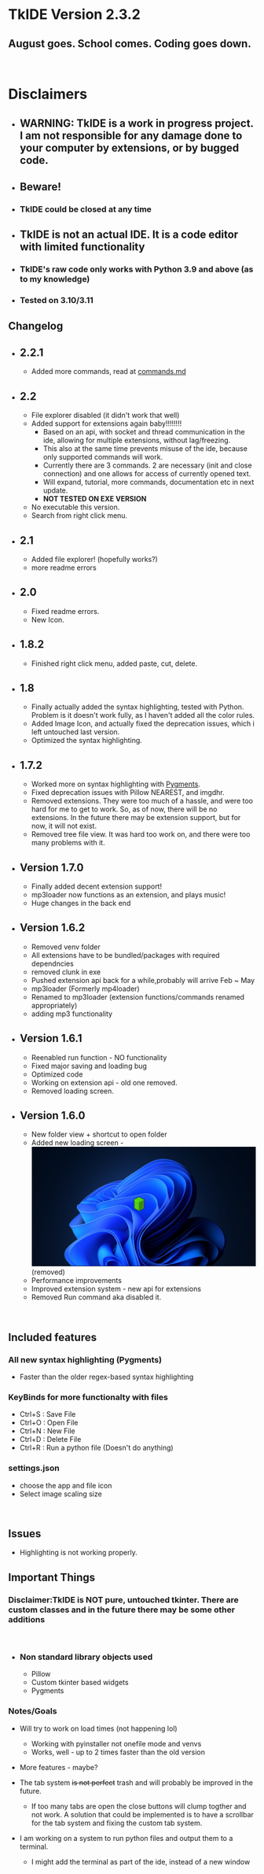 # TkIDE  Version 2.3.2

## August goes. School comes. Coding goes down.

<br>

# Disclaimers

- ## **WARNING**: TkIDE is a work in progress project. I am not responsible for any damage done to your computer by extensions, or by bugged code.

- ## **Beware!**

- ### **TkIDE** could be closed at any time

- ## TkIDE is not an actual IDE. It is a code editor with limited functionality

- ### TkIDE's raw code only works with Python 3.9 and above (as to my knowledge)
- ### Tested on 3.10/3.11

## Changelog

- ## 2.2.1
  - Added more commands, read at [commands.md](extensions/commands.md)
- ## 2.2 
  - File explorer disabled (it didn't work that well)
  - Added support for extensions again baby!!!!!!!!
    -  Based on an api, with socket and thread communication in the ide, allowing for multiple extensions, without lag/freezing.
    - This also at the same time prevents misuse of the ide, because only supported commands will work.
    - Currently there are 3 commands. 2 are necessary (init and close connection) and one allows for access of currently opened text.
    - Will expand, tutorial, more commands, documentation etc in next update.
    - **NOT TESTED ON EXE VERSION**
  - No executable this version.
  - Search from right click menu.



- ## 2.1

  - Added file explorer! (hopefully works?)
  - more readme errors

- ## 2.0

  - Fixed readme errors.
  - New Icon.

- ## 1.8.2

  - Finished right click menu, added paste, cut, delete.

- ## 1.8

  - Finally actually added the syntax highlighting, tested with Python. Problem is it doesn't work fully, as I haven't added all the color rules.
  - Added Image Icon, and actually fixed the deprecation issues, which i left untouched last version.
  - Optimized the syntax highlighting.

- ## 1.7.2

  - Worked more on syntax highlighting with [Pygments](https://pygments.org/).
  - Fixed deprecation issues with Pillow NEAREST, and imgdhr.
  - Removed extensions. They were too much of a hassle, and were too hard for me to get to work. So, as of now, there will be no extensions. In the future there may be extension support, but for now, it will not exist.
  - Removed tree file view. It was hard too work on, and there were too many problems with it.

- ## Version 1.7.0

  - Finally added decent extension support!
  - mp3loader now functions as an extension, and plays music!
  - Huge changes in the back end

- ## Version 1.6.2

  - Removed venv folder
  - All extensions have to be bundled/packages with required dependncies
  - removed clunk in exe
  - Pushed extension api back for a while,probably will arrive Feb ~ May
  - mp3loader (Formerly mp4loader)
  - Renamed to mp3loader (extension functions/commands renamed appropriately)
  - adding mp3 functionality

- ## Version 1.6.1

  - Reenabled run function - NO functionality
  - Fixed major saving and loading bug
  - Optimized code
  - Working on extension api - old one removed.
  - Removed loading screen.

- ## Version 1.6.0

  - New folder view + shortcut to open folder
  - Added new loading screen - ![Loading Screen](assets/LoadingEx.jpg) (removed)
  - Performance improvements
  - Improved extension system - new api for extensions
  - Removed Run command aka disabled it.
<br>

## Included features

### All new syntax highlighting (Pygments)

- Faster than the older regex-based syntax highlighting

### KeyBinds for more functionalty with files

- Ctrl+S : Save File
- Ctrl+O : Open File
- Ctrl+N : New File
- Ctrl+D : Delete File
- Ctrl+R : Run a python file (Doesn't do anything)

### settings.json

- choose the app and file icon
- Select image scaling size

<br>

## Issues

- Highlighting is not working properly.

## Important Things

### Disclaimer:TkIDE is <b><b>NOT</b></b> pure, untouched tkinter. There are custom classes and in the future there may be some other additions

<br>

- ### Non standard library objects used

  - Pillow
  - Custom tkinter based widgets
  - Pygments
  
### Notes/Goals

- Will try to work on load times (not happening lol)
  - Working with pyinstaller not onefile mode and venvs
  - Works, well - up to 2 times faster than the old version

- More features - maybe?

- The tab system ~~is not perfect~~ trash and will probably be improved in the future.

  - If too many tabs are open the close buttons will clump togther and not work. A solution that could be implemented is to have a scrollbar for the tab system and fixing the custom tab system.

- I am working on a system to run python files and output them to a terminal.

  - I might add the terminal as part of the ide, instead of a new window
